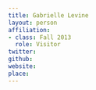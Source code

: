 ```yaml
---
title: Gabrielle Levine
layout: person
affiliation:
- class: Fall 2013
  role: Visitor
twitter:
github:
website:
place:
---
```

